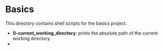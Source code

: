 # Basics

This directory contains shell scripts for the basics project.

- **0-current_working_directory**: prints the absolute path of the current working directory.
- 
